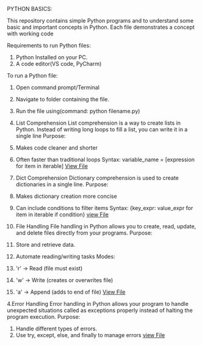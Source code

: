 PYTHON BASICS:

This repository contains simple Python programs and  to  understand some basic and important concepts in Python. Each file demonstrates a concept with  working code

Requirements to run Python files:
1. Python Installed on your PC.
2. A code editor(VS code, PyCharm)

To run a Python file:
1. Open command prompt/Terminal
2. Navigate to folder containing the file.
3. Run the file using(command: python filename.py)


1. List Comprehension
List comprehension is a  way to create lists in Python. Instead of writing long loops to fill a list, you can write it in a single line
Purpose:
1. Makes code cleaner and shorter
2. Often faster than traditional loops
Syntax:
variable_name = [expression for item in iterable]
[View File](https://github.com/pornimarahane/ApexaiQ-Internship-tasks-Pornima/blob/main/Python-Basics/list_comprehension.py)


2. Dict Comprehension
Dictionary comprehension  is used to create dictionaries in a single line.
Purpose:
1. Makes dictionary creation more concise
2. Can include conditions to filter items
Syntax:
{key_expr: value_expr for item in iterable if condition}
[view File](https://github.com/pornimarahane/ApexaiQ-Internship-tasks-Pornima/blob/main/Python-Basics/dict_comprehension.py) 

3. File Handling
File handling in Python allows you to create, read, update, and delete files directly from your programs.
Purpose:
1. Store and retrieve data.
2. Automate reading/writing tasks
Modes:
1. 'r' → Read (file must exist)
2. 'w' → Write (creates or overwrites file)
3. 'a' → Append (adds to end of file)
[View File](https://github.com/pornimarahane/ApexaiQ-Internship-tasks-Pornima/blob/main/Python-Basics/file_handling.py)

4.Error Handling
Error handling in Python allows your program to handle unexpected situations called as exceptions properly instead of halting the program execution.
Purpose:
1. Handle different types of errors.
2. Use try, except, else, and finally to manage errors
[view File](https://github.com/pornimarahane/ApexaiQ-Internship-tasks-Pornima/blob/main/Python-Basics/error_handling.py)